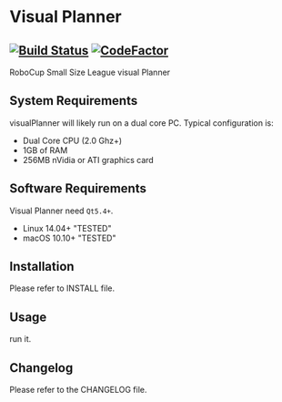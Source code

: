 
Visual Planner
=====
[![Build Status](https://travis-ci.org/ParsianRoboticLab/ssl-visual-planner.svg?branch=master)](https://travis-ci.org/ParsianRoboticLab/ssl-visual-planner)
[![CodeFactor](https://www.codefactor.io/repository/github/parsianroboticlab/ssl-visual-planner/badge)](https://www.codefactor.io/repository/github/parsianroboticlab/ssl-visual-planner)
-------
RoboCup Small Size League visual Planner


System Requirements
-----------------------

visualPlanner will likely run on a dual core PC.
Typical configuration is:

- Dual Core CPU (2.0 Ghz+)
- 1GB of RAM
- 256MB nVidia or ATI graphics card


Software Requirements
---------------------

Visual Planner need `Qt5.4+`.

- Linux 14.04+ "TESTED"
- macOS 10.10+ "TESTED"

Installation
------------

Please refer to INSTALL file.


Usage
-----

run it.

Changelog
---------

Please refer to the CHANGELOG file.

